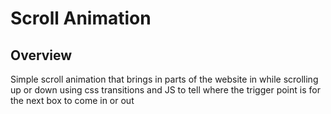 # Scroll Animation

## Overview

Simple scroll animation that brings in parts of the website in while scrolling up or down using css transitions and JS to tell where the trigger point is for the next box to come in or out
